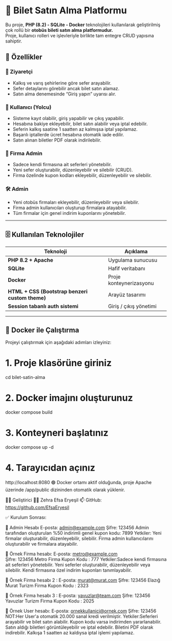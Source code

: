 
# 🚌 Bilet Satın Alma Platformu

Bu proje, **PHP (8.2) - SQLite - Docker** teknolojileri kullanılarak geliştirilmiş çok rollü bir **otobüs bileti satın alma platformudur.**  
Proje, kullanıcı rolleri ve işlevleriyle birlikte tam entegre CRUD yapısına sahiptir.

## 🚀 Özellikler

### 👤 Ziyaretçi
- Kalkış ve varış şehirlerine göre sefer arayabilir.
- Sefer detaylarını görebilir ancak bilet satın alamaz.
- Satın alma denemesinde “Giriş yapın” uyarısı alır.

### 🧳 Kullanıcı (Yolcu)
- Sisteme kayıt olabilir, giriş yapabilir ve çıkış yapabilir.
- Hesabına bakiye ekleyebilir, bilet satın alabilir veya iptal edebilir.
- Seferin kalkış saatine 1 saatten az kalmışsa iptal yapılamaz.
- Başarılı iptallerde ücret hesabına otomatik iade edilir.
- Satın alınan biletler PDF olarak indirilebilir.

### 🏢 Firma Admin
- Sadece kendi firmasına ait seferleri yönetebilir.
- Yeni sefer oluşturabilir, düzenleyebilir ve silebilir (CRUD).
- Firma özelinde kupon kodları ekleyebilir, düzenleyebilir ve silebilir.

### 🛠️ Admin
- Yeni otobüs firmaları ekleyebilir, düzenleyebilir veya silebilir.
- Firma admin kullanıcıları oluşturup firmalara atayabilir.
- Tüm firmalar için genel indirim kuponlarını yönetebilir.

---

## 🗄️ Kullanılan Teknolojiler

| Teknoloji | Açıklama |
|------------|----------|
| **PHP 8.2 + Apache** | Uygulama sunucusu |
| **SQLite** | Hafif veritabanı |
| **Docker** | Proje konteynerizasyonu |
| **HTML + CSS (Bootstrap benzeri custom theme)** | Arayüz tasarımı |
| **Session tabanlı auth sistemi** | Giriş / çıkış yönetimi |

---

## 🐳 Docker ile Çalıştırma

Projeyi çalıştırmak için aşağıdaki adımları izleyiniz:

# 1. Proje klasörüne giriniz
cd bilet-satin-alma

# 2. Docker imajını oluşturunuz
docker compose build

# 3. Konteyneri başlatınız
docker compose up -d

# 4. Tarayıcıdan açınız
http://localhost:8080
🟢 Docker ortamı aktif olduğunda, proje Apache üzerinde /app/public dizininden otomatik olarak yüklenir.


🧑‍💻 Geliştirici
👩‍💻  Zehra Efsa Eryeşil
📫 GitHub: https://github.com/EfsaEryesil


✅ Kurulum Sonrası:

👑 Admin Hesabı
E-posta: admin@example.com
Şifre: 123456
Admin tarafından oluşturulan %50 indirimli genel kupon kodu: 7899
Yetkiler: Yeni firmalar oluşturabilir, düzenleyebilir, silebilir.
Firma admin kullanıcılarını oluşturabilir ve firmalara atayabilir.


🏢 Örnek Firma hesabı:
E-posta: metro@example.com  
Şifre: 123456
Metro Firma Kupon Kodu : 777
Yetkiler:Sadece kendi firmasına ait seferleri yönetebilir.
Yeni seferler oluşturabilir, düzenleyebilir veya silebilir. 
Kendi firmasına özel indirim kuponları tanımlayabilir.


🏢 Örnek Firma hesabı 2 :
E-posta: murat@murat.com
Şifre: 123456
Elazığ Murat Turizm Firma Kupon Kodu : 2323


🏢 Örnek Firma hesabı 3 :
E-posta: yavuzlar@team.com
Şifre: 123456
Yavuzlar Turizm Firma Kupon Kodu : 2025


👤 Örnek User hesabı:
E-posta: ornekkullanici@ornek.com 
Şifre: 123456
NOT:Her User'a otomatik 20.000 sanal kredi verilmiştir.
Yetkiler:Seferleri arayabilir ve bilet satın alabilir.
Kupon kodu varsa indirimden yararlanabilir.
Satın aldığı biletleri görüntüleyebilir ve iptal edebilir.
Biletini PDF olarak indirebilir.
Kalkışa 1 saatten az kaldıysa iptal işlemi yapılamaz.



 








